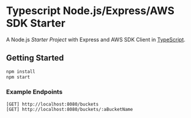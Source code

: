 
# Typescript Node.js/Express/AWS SDK Starter

A Node.js *Starter Project* with Express and AWS SDK Client in [TypeScript](https://www.typescriptlang.org/).

## Getting Started

```bash
npm install
npm start
```

### Example Endpoints 



    [GET] http://localhost:8080/buckets
	[GET] http://localhost:8080/buckets/:aBucketName

